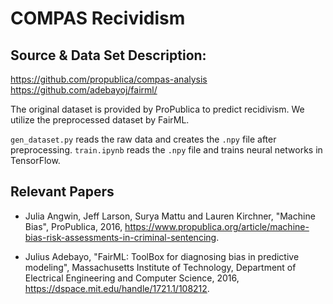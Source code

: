 # COMPAS Recividism

## Source & Data Set Description:
<https://github.com/propublica/compas-analysis>
<https://github.com/adebayoj/fairml/>

The original dataset is provided by ProPublica to predict recidivism.
We utilize the preprocessed dataset by FairML.

`gen_dataset.py` reads the raw data and creates the `.npy` file after preprocessing.
`train.ipynb` reads the `.npy` file and trains neural networks in TensorFlow.

## Relevant Papers

* Julia Angwin, Jeff Larson, Surya Mattu and Lauren Kirchner, "Machine Bias",  ProPublica, 2016, https://www.propublica.org/article/machine-bias-risk-assessments-in-criminal-sentencing.

* Julius Adebayo, "FairML: ToolBox for diagnosing bias in predictive modeling", Massachusetts Institute of Technology, Department of Electrical Engineering and Computer Science, 2016, https://dspace.mit.edu/handle/1721.1/108212.